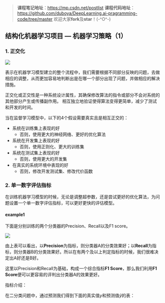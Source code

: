 >**课程笔记地址**：https://mp.csdn.net/postlist
>**课程代码地址**：https://github.com/duboya/DeepLearning.ai-pragramming-code/tree/master
>欢迎大家**fork**及**star**！(-^O^-)


## 结构化机器学习项目 — 机器学习策略（1）
### 1. 正交化


![](https://raw.githubusercontent.com/duboya/DeepLearning.ai-pragramming-code/master/Note_image/31.9.png)


表示在机器学习模型建立的整个流程中，我们需要根据不同部分反映的问题，去做相应的调整，从而更加容易地判断出是在哪一个部分出现了问题，并做相应的解决措施。

正交化或正交性是一种系统设计属性，其确保修改算法的指令或部分不会对系统的其他部分产生或传播副作用。 相互独立地验证使得算法变得更简单，减少了测试和开发的时间。

当在监督学习模型中，以下的4个假设需要真实且是相互正交的：

- 系统在训练集上表现的好 
	- 否则，使用更大的神经网络、更好的优化算法
- 系统在开发集上表现的好 
	- 否则，使用正则化、更大的训练集
- 系统在测试集上表现的好 
	- 否则，使用更大的开发集
- 在真实的系统环境中表现的好 
	- 否则，修改开发测试集、修改代价函数
### 2. 单一数字评估指标
在训练机器学习模型的时候，无论是调整超参数，还是尝试更好的优化算法，为问题设置一个单一数字评估指标，可以更好更快的评估模型。

#### example1
下面是分别训练的两个分类器的Precision、Recall以及F1 score。

![](https://raw.githubusercontent.com/duboya/DeepLearning.ai-pragramming-code/master/Note_image/31.1.png)

由上表可以看出，以**Precision**为指标，则分类器A的分类效果好；以**Recall**为指标，则分类器B的分类效果好。所以在有两个及以上判定指标的时候，我们很难决定出A好还是B好。

这里以Precision和Recall为基础，构成一个综合指标**F1 Score**，那么我们利用**F1 Score**便可以更容易的评判出分类器A的效果更好。

指标介绍：

在二分类问题中，通过预测我们得到下面的真实值$y$和预测值$\hat{y}$的表：


